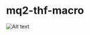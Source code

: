 # mq2-thf-macro

![Alt text](https://photos-5.dropbox.com/t/2/AACr9D0ixkaa9VLnOUEa5uHfHzFd470SutrvLloBeQsmoQ/12/162661230/png/32x32/1/_/1/2/Capture7.PNG/EOyqwNsBGJBnIAIoAg/zkBn8lLkwRcaklMKj3fimIkanleahlkk0la7akABooU?size=1280x960&size_mode=3 "UI Capture")
